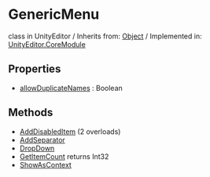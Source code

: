 # GenericMenu
class in UnityEditor
 / Inherits from: <a href="https://docs.unity3d.com/6000.0/Documentation/ScriptReference/Object.html" target="_blank">Object</a> / Implemented in: <a href="https://docs.unity3d.com/6000.0/Documentation/ScriptReference/UnityEditor.CoreModule.html" target="_blank">UnityEditor.CoreModule</a>
## Properties
- <a href="https://docs.unity3d.com/6000.0/Documentation/ScriptReference/GenericMenu-allowDuplicateNames.html" target="_blank">allowDuplicateNames</a> : Boolean
## Methods
- <a href="https://docs.unity3d.com/6000.0/Documentation/ScriptReference/GenericMenu.AddDisabledItem.html" target="_blank">AddDisabledItem</a> (2 overloads)
- <a href="https://docs.unity3d.com/6000.0/Documentation/ScriptReference/GenericMenu.AddSeparator.html" target="_blank">AddSeparator</a>
- <a href="https://docs.unity3d.com/6000.0/Documentation/ScriptReference/GenericMenu.DropDown.html" target="_blank">DropDown</a>
- <a href="https://docs.unity3d.com/6000.0/Documentation/ScriptReference/GenericMenu.GetItemCount.html" target="_blank">GetItemCount</a> returns Int32
- <a href="https://docs.unity3d.com/6000.0/Documentation/ScriptReference/GenericMenu.ShowAsContext.html" target="_blank">ShowAsContext</a>
